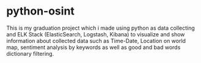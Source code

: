 # python-osint
This is my graduation project which i made using python as data collecting and ELK Stack (ElasticSearch, Logstash, Kibana) to visualize and show information about collected data such as Time-Date, Location on world map, sentiment analysis by keywords as well as  good and bad words dictionary filtering. 
